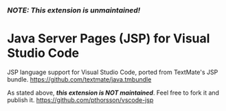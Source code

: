 ### _NOTE: This extension is unmaintained!_

# Java Server Pages (JSP) for Visual Studio Code

JSP language support for Visual Studio Code, ported from TextMate's JSP bundle.
https://github.com/textmate/java.tmbundle

As stated above, **_this extension is NOT maintained_**. Feel free to fork it and publish it.
https://github.com/pthorsson/vscode-jsp
